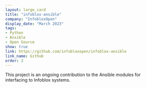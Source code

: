 ```yaml
---
layout: large_card
title: "infoblox-ansible"
company: "InfobloxOpen"
display_date: "March 2023"
tags:
- Python
- Ansible
- Open Source
show: true
link: https://github.com/infobloxopen/infoblox-ansible
link_name: Github
order: 2
---
```


This project is an ongoing contribution to the Ansible modules for interfacing to Infoblox systems.
